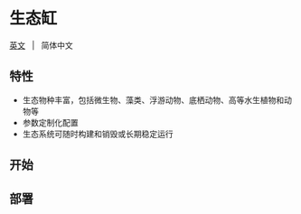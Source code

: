 # 生态缸

[英文](./README.md) &nbsp; | &nbsp; 简体中文

## 特性

- 生态物种丰富，包括微生物、藻类、浮游动物、底栖动物、高等水生植物和动物等
- 参数定制化配置
- 生态系统可随时构建和销毁或长期稳定运行


## 开始


## 部署
